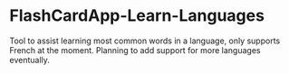 # FlashCardApp-Learn-Languages
Tool to assist learning most common words in a language, only supports French at the moment.
Planning to add support for more languages eventually.
